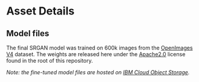 # Asset Details

## Model files

The final SRGAN model was trained on 600k images from the [OpenImages V4](https://storage.googleapis.com/openimages/web/index.html) dataset. The weights are released here under the [Apache2.0](https://www.apache.org/licenses/LICENSE-2.0) license found in the root of this repository.

_Note: the fine-tuned model files are hosted on [IBM Cloud Object Storage](http://max-assets.s3.us.cloud-object-storage.appdomain.cloud/max-image-resolution-enhancer/1.0/assets.tar.gz)._